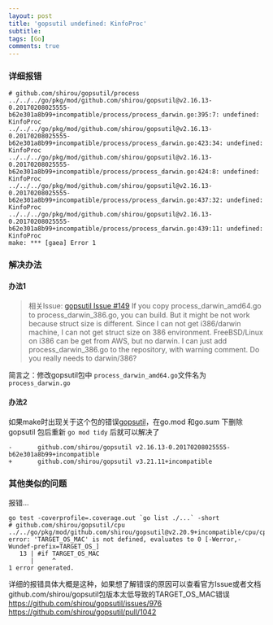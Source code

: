 ```yaml
---
layout: post
title: 'gopsutil undefined: KinfoProc'
subtitle: 
tags: [Go]
comments: true
---  
```




### 详细报错

```shell
# github.com/shirou/gopsutil/process
../../../go/pkg/mod/github.com/shirou/gopsutil@v2.16.13-0.20170208025555-b62e301a8b99+incompatible/process/process_darwin.go:395:7: undefined: KinfoProc
../../../go/pkg/mod/github.com/shirou/gopsutil@v2.16.13-0.20170208025555-b62e301a8b99+incompatible/process/process_darwin.go:423:34: undefined: KinfoProc
../../../go/pkg/mod/github.com/shirou/gopsutil@v2.16.13-0.20170208025555-b62e301a8b99+incompatible/process/process_darwin.go:424:8: undefined: KinfoProc
../../../go/pkg/mod/github.com/shirou/gopsutil@v2.16.13-0.20170208025555-b62e301a8b99+incompatible/process/process_darwin.go:437:32: undefined: KinfoProc
../../../go/pkg/mod/github.com/shirou/gopsutil@v2.16.13-0.20170208025555-b62e301a8b99+incompatible/process/process_darwin.go:439:11: undefined: KinfoProc
make: *** [gaea] Error 1
```

### 解决办法


#### 办法1

> 相关Issue: [gopsutil Issue #149](https://github.com/shirou/gopsutil/issues/149)
> If you copy process_darwin_amd64.go to process_darwin_386.go, you can build. But it might be not work because struct size is different.
> Since I can not get i386/darwin machine, I can not get struct size on 386 environment. FreeBSD/Linux on i386 can be get from AWS, but no darwin.
> I can just add process_darwin_386.go to the repository, with warning comment. Do you really needs to darwin/386?



简言之：修改gopsutil包中 `process_darwin_amd64.go`文件名为`process_darwin.go`

#### 办法2

如果make时出现关于这个包的错误[gopsutil](https://github.com/shirou/gopsutil)，在go.mod 和go.sum 下删除 gopsutil 包后重新 `go mod tidy` 后就可以解决了

```shell
-       github.com/shirou/gopsutil v2.16.13-0.20170208025555-b62e301a8b99+incompatible
+       github.com/shirou/gopsutil v3.21.11+incompatible
```


### 其他类似的问题


报错...

```shell
go test -coverprofile=.coverage.out `go list ./...` -short
# github.com/shirou/gopsutil/cpu
../../go/pkg/mod/github.com/shirou/gopsutil@v2.20.9+incompatible/cpu/cpu_darwin_cgo.go:13:5: error: 'TARGET_OS_MAC' is not defined, evaluates to 0 [-Werror,-Wundef-prefix=TARGET_OS_]
   13 | #if TARGET_OS_MAC
      |     ^
1 error generated.

```

详细的报错具体大概是这种，如果想了解错误的原因可以查看官方Issue或者文档github.com/shirou/gopsutil包版本太低导致的TARGET_OS_MAC错误 
https://github.com/shirou/gopsutil/issues/976
https://github.com/shirou/gopsutil/pull/1042
